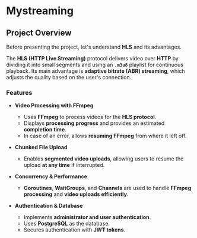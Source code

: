 # Mystreaming

## Project Overview  

Before presenting the project, let's understand **HLS** and its advantages.  

The **HLS (HTTP Live Streaming)** protocol delivers video over **HTTP** by dividing it into small segments and using an **`.m3u8`** playlist for continuous playback. Its main advantage is **adaptive bitrate (ABR) streaming**, which adjusts the quality based on the user's connection.  

### Features  

- **Video Processing with FFmpeg**  
  - Uses **FFmpeg** to process videos for the **HLS protocol**.  
  - Displays **processing progress** and provides an estimated **completion time**.  
  - In case of an error, allows **resuming FFmpeg** from where it left off.  

- **Chunked File Upload**  
  - Enables **segmented video uploads**, allowing users to resume the upload **at any time** if interrupted.  

- **Concurrency & Performance**  
  - **Goroutines**, **WaitGroups**, and **Channels** are used to handle **FFmpeg processing** and **video uploads efficiently**.  

- **Authentication & Database**  
  - Implements **administrator and user authentication**.  
  - Uses **PostgreSQL** as the database.  
  - Secures authentication with **JWT tokens**.  
